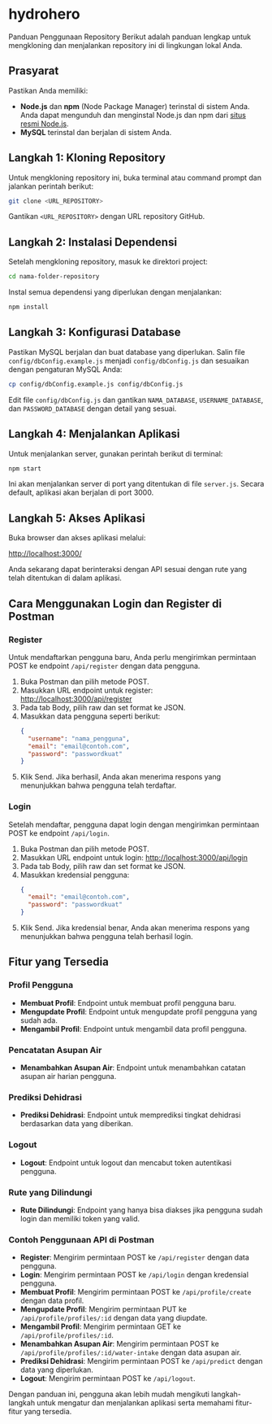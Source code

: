# hydrohero
Panduan Penggunaan Repository
Berikut adalah panduan lengkap untuk mengkloning dan menjalankan repository ini di lingkungan lokal Anda.

## Prasyarat

Pastikan Anda memiliki:
- **Node.js** dan **npm** (Node Package Manager) terinstal di sistem Anda. Anda dapat mengunduh dan menginstal Node.js dan npm dari [situs resmi Node.js](https://nodejs.org/).
- **MySQL** terinstal dan berjalan di sistem Anda.

## Langkah 1: Kloning Repository
Untuk mengkloning repository ini, buka terminal atau command prompt dan jalankan perintah berikut:

```bash
git clone <URL_REPOSITORY>
```

Gantikan `<URL_REPOSITORY>` dengan URL repository GitHub.

## Langkah 2: Instalasi Dependensi
Setelah mengkloning repository, masuk ke direktori project:

```bash
cd nama-folder-repository
```

Instal semua dependensi yang diperlukan dengan menjalankan:

```bash
npm install
```

## Langkah 3: Konfigurasi Database
Pastikan MySQL berjalan dan buat database yang diperlukan. Salin file `config/dbConfig.example.js` menjadi `config/dbConfig.js` dan sesuaikan dengan pengaturan MySQL Anda:

```bash
cp config/dbConfig.example.js config/dbConfig.js
```

Edit file `config/dbConfig.js` dan gantikan `NAMA_DATABASE`, `USERNAME_DATABASE`, dan `PASSWORD_DATABASE` dengan detail yang sesuai.

## Langkah 4: Menjalankan Aplikasi
Untuk menjalankan server, gunakan perintah berikut di terminal:

```bash
npm start
```

Ini akan menjalankan server di port yang ditentukan di file `server.js`. Secara default, aplikasi akan berjalan di port 3000.

## Langkah 5: Akses Aplikasi
Buka browser dan akses aplikasi melalui:

[http://localhost:3000/](http://localhost:3000/)

Anda sekarang dapat berinteraksi dengan API sesuai dengan rute yang telah ditentukan di dalam aplikasi.

## Cara Menggunakan Login dan Register di Postman

### Register
Untuk mendaftarkan pengguna baru, Anda perlu mengirimkan permintaan POST ke endpoint `/api/register` dengan data pengguna.

1. Buka Postman dan pilih metode POST.
2. Masukkan URL endpoint untuk register: [http://localhost:3000/api/register](http://localhost:3000/api/register)
3. Pada tab Body, pilih raw dan set format ke JSON.
4. Masukkan data pengguna seperti berikut:
   ```json
   {
     "username": "nama_pengguna",
     "email": "email@contoh.com",
     "password": "passwordkuat"
   }
   ```
5. Klik Send. Jika berhasil, Anda akan menerima respons yang menunjukkan bahwa pengguna telah terdaftar.

### Login
Setelah mendaftar, pengguna dapat login dengan mengirimkan permintaan POST ke endpoint `/api/login`.

1. Buka Postman dan pilih metode POST.
2. Masukkan URL endpoint untuk login: [http://localhost:3000/api/login](http://localhost:3000/api/login)
3. Pada tab Body, pilih raw dan set format ke JSON.
4. Masukkan kredensial pengguna:
   ```json
   {
     "email": "email@contoh.com",
     "password": "passwordkuat"
   }
   ```
5. Klik Send. Jika kredensial benar, Anda akan menerima respons yang menunjukkan bahwa pengguna telah berhasil login.

## Fitur yang Tersedia

### Profil Pengguna
- **Membuat Profil**: Endpoint untuk membuat profil pengguna baru.
- **Mengupdate Profil**: Endpoint untuk mengupdate profil pengguna yang sudah ada.
- **Mengambil Profil**: Endpoint untuk mengambil data profil pengguna.

### Pencatatan Asupan Air
- **Menambahkan Asupan Air**: Endpoint untuk menambahkan catatan asupan air harian pengguna.

### Prediksi Dehidrasi
- **Prediksi Dehidrasi**: Endpoint untuk memprediksi tingkat dehidrasi berdasarkan data yang diberikan.

### Logout
- **Logout**: Endpoint untuk logout dan mencabut token autentikasi pengguna.

### Rute yang Dilindungi
- **Rute Dilindungi**: Endpoint yang hanya bisa diakses jika pengguna sudah login dan memiliki token yang valid.

### Contoh Penggunaan API di Postman
- **Register**: Mengirim permintaan POST ke `/api/register` dengan data pengguna.
- **Login**: Mengirim permintaan POST ke `/api/login` dengan kredensial pengguna.
- **Membuat Profil**: Mengirim permintaan POST ke `/api/profile/create` dengan data profil.
- **Mengupdate Profil**: Mengirim permintaan PUT ke `/api/profile/profiles/:id` dengan data yang diupdate.
- **Mengambil Profil**: Mengirim permintaan GET ke `/api/profile/profiles/:id`.
- **Menambahkan Asupan Air**: Mengirim permintaan POST ke `/api/profile/profiles/:id/water-intake` dengan data asupan air.
- **Prediksi Dehidrasi**: Mengirim permintaan POST ke `/api/predict` dengan data yang diperlukan.
- **Logout**: Mengirim permintaan POST ke `/api/logout`.

Dengan panduan ini, pengguna akan lebih mudah mengikuti langkah-langkah untuk mengatur dan menjalankan aplikasi serta memahami fitur-fitur yang tersedia.
